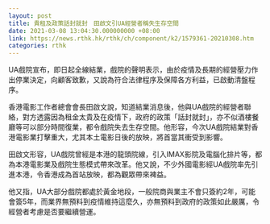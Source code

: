 ```yaml
---
layout: post
title: 貴租及政策話封就封　田啟文引UA經營者稱失生存空間
date: 2021-03-08 13:04:30.000000000 +08:00
link: https://news.rthk.hk/rthk/ch/component/k2/1579361-20210308.htm
categories: rthk
---
```


UA戲院宣布，即日起全線結業，戲院的聲明表示，由於疫情及長期的經營壓力作出停業決定，向顧客致歉，又說為符合法律程序及保障各方利益，已啟動清盤程序。　

香港電影工作者總會會長田啟文說，知道結業消息後，他與UA戲院的經營者聯絡，對方透露因為租金太貴及在疫情下，政府的政策「話封就封」，亦不似酒樓餐廳等可以部分時間復業，都令戲院失去生存空間。他形容，今次UA戲院結業對香港電影業打擊重大，尤其本土電影日後的放映，將首當其衝受到影響。

田啟文形容，UA戲院曾經是本港的龍頭院線，引入IMAX影院及電腦化排片等，都為本港電影業及戲院生態模式帶來改革。他又說，不少外國電影經UA戲院率先引進本港，令香港成為首站放映，都為觀眾帶來裨益。

他又指，UA大部分戲院都處於黃金地段，一般院商與業主不會只簽約2年，可能會簽5年，而業界無預料到疫情維持這麼久，亦無預料到政府的政策如此嚴厲，令經營者考慮是否要繼續營運。
